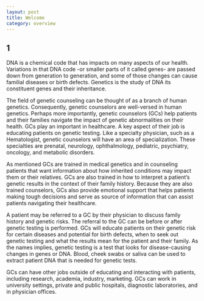 ```yaml
---
layout: post
title: Welcome
category: overview
---
```



1
------
DNA is a chemical code that has impacts on many aspects of our health. Variations in that DNA code -or smaller parts of it called genes- are passed down from generation to generation, and some of those changes can cause familial diseases or birth defects.  Genetics is the study of DNA its constituent genes and their inheritance.  

The field of genetic counseling can be thought of as a branch of human genetics. Consequently, genetic counselors are well-versed in human genetics. Perhaps more importantly, genetic counselors (GCs) help patients and their families navigate the impact of genetic abnormalities on their health. GCs play an important in healthcare. A key aspect of their job is educating patients on genetic testing. Like a specialty physician, such as a Hematologist, genetic counselors will have an area of specialization. These specialties are prenatal, neurology, ophthalmology, pediatric, psychiatry, oncology, and metabolic disorders. 

As mentioned GCs are trained in medical genetics and in counseling patients that want information about how inherited conditions may impact them or their relatives. GCs are also trained in how to interpret a patient’s genetic results in the context of their family history. Because they are also trained counselors, GCs also provide emotional support that helps patients making tough decisions and serve as source of information that can assist patients navigating their healthcare.

A patient may be referred to a GC by their physician to discuss family history and genetic risks. The referral to the GC can be before or after genetic testing is performed. GCs will educate patients on their genetic risk for certain diseases and potential for birth defects, when to seek out genetic testing and what the results mean for the patient and their family. As the names implies, genetic testing is a test that looks for disease-causing changes in genes or DNA.  Blood, cheek swabs or saliva can be used to extract patient DNA that is needed for genetic tests. 

GCs can have other jobs outside of educating and interacting with patients, including research, academia, industry, marketing. GCs can work in university settings, private and public hospitals, diagnostic laboratories, and in physician offices.
